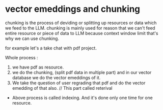 # vector emeddings and chunking

chunking is the process of deviding or splitting up resources or data which we feed to the LLM. chunking is mainly used for reason that we can't feed entire resource or piece of data to LLM because context window limit that's why we can use chunking.

for example let's a take chat with pdf project.

Whole process : 
1. we have pdf as resource.
2. we do the chunking, (split pdf data in multiple part) and in our vector database we do the vector emeddings of it.
3. We take the question of user regrading that pdf  and do the vector emedding of that also. // This part called reterival

* Above process is called indexing. And it's done only one time for one resource.

